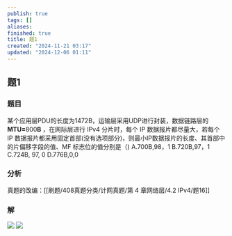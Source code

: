 ```yaml
---
publish: true
tags: []
aliases: 
finished: true
title: 题1
created: "2024-11-21 03:17"
updated: "2024-12-06 01:11"
---
```

## 题1
### 题目
某个应用层PDU的长度为1472B，运输层采用UDP进行封装，数据链路层的 $\mathrm{\mathbf{MTU=}}800\mathrm{\mathbf{B}}$ ，在网际层进行 IPv4 分片时，每个 IP 数据报片都尽量大，若每个 IP 数据报片都采用固定首部(没有选项部分)，则最小IP数据报片的长度、其首部中的片偏移字段的值、MF 标志位的值分别是（)
A.700B,98，1
B.720B,97，1
C.724B, 97, 0
D.776B,0,0
### 分析
真题的改编：[[刷题/408真题分类/计网真题/第 4 章网络层/4.2 IPv4/题16]]
### 解
![](https://img.hwenyi.tech/202411241050325.webp)
![](https://img.hwenyi.tech/202411241050366.webp)

